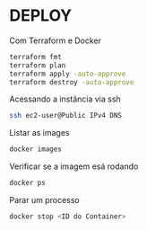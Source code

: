 # DEPLOY

Com Terraform e Docker

```bash
terraform fmt
terraform plan 
terraform apply -auto-approve
terraform destroy -auto-approve
```

Acessando a instância via ssh

```bash
ssh ec2-user@Public IPv4 DNS
```

Listar as images

```bash
docker images
```

Verificar se a imagem esá rodando

```bash
docker ps
```

Parar um processo

```bash
docker stop <ID do Container>
```

